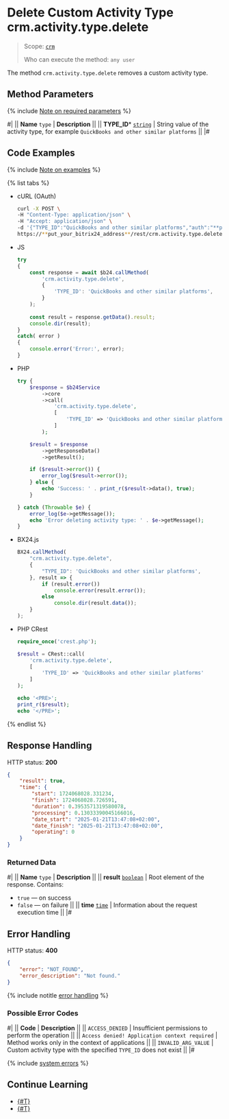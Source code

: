 # Delete Custom Activity Type crm.activity.type.delete

> Scope: [`crm`](../../../../scopes/permissions.md)
>
> Who can execute the method: `any user`

The method `crm.activity.type.delete` removes a custom activity type.

## Method Parameters

{% include [Note on required parameters](../../../../../_includes/required.md) %}

#|
|| **Name**
`type` | **Description** ||
|| **TYPE_ID***
[`string`](../../../../data-types.md) | String value of the activity type, for example `QuickBooks and other similar platforms` ||
|#

## Code Examples

{% include [Note on examples](../../../../../_includes/examples.md) %}

{% list tabs %}

- cURL (OAuth)

    ```bash
    curl -X POST \
    -H "Content-Type: application/json" \
    -H "Accept: application/json" \
    -d '{"TYPE_ID":"QuickBooks and other similar platforms","auth":"**put_access_token_here**"}' \
    https://**put_your_bitrix24_address**/rest/crm.activity.type.delete
    ```

- JS

    ```js
    try
    {
    	const response = await $b24.callMethod(
    		'crm.activity.type.delete',
    		{
    			'TYPE_ID': 'QuickBooks and other similar platforms',
    		}
    	);
    	
    	const result = response.getData().result;
    	console.dir(result);
    }
    catch( error )
    {
    	console.error('Error:', error);
    }
    ```

- PHP

    ```php
    try {
        $response = $b24Service
            ->core
            ->call(
                'crm.activity.type.delete',
                [
                    'TYPE_ID' => 'QuickBooks and other similar platforms',
                ]
            );
    
        $result = $response
            ->getResponseData()
            ->getResult();
    
        if ($result->error()) {
            error_log($result->error());
        } else {
            echo 'Success: ' . print_r($result->data(), true);
        }
    
    } catch (Throwable $e) {
        error_log($e->getMessage());
        echo 'Error deleting activity type: ' . $e->getMessage();
    }
    ```

- BX24.js

    ```js
    BX24.callMethod(
        "crm.activity.type.delete",
        {
            "TYPE_ID": 'QuickBooks and other similar platforms',
        }, result => {
            if (result.error())
                console.error(result.error());
            else
                console.dir(result.data());
        }
    );
    ```

- PHP CRest

    ```php
    require_once('crest.php');

    $result = CRest::call(
        'crm.activity.type.delete',
        [
            'TYPE_ID' => 'QuickBooks and other similar platforms'
        ]
    );

    echo '<PRE>';
    print_r($result);
    echo '</PRE>';
    ```

{% endlist %}

## Response Handling

HTTP status: **200**

```json
{
    "result": true,
    "time": {
        "start": 1724068028.331234,
        "finish": 1724068028.726591,
        "duration": 0.3953571319580078,
        "processing": 0.13033390045166016,
        "date_start": "2025-01-21T13:47:08+02:00",
        "date_finish": "2025-01-21T13:47:08+02:00",
        "operating": 0
    }
}
```

### Returned Data

#|
|| **Name**
`type` | **Description** ||
|| **result**
[`boolean`](../../../../data-types.md) | Root element of the response. Contains:
- `true` — on success
- `false` — on failure
||
|| **time**
[`time`](../../../../data-types.md#time) | Information about the request execution time ||
|#

## Error Handling

HTTP status: **400**

```json
{
    "error": "NOT_FOUND",
    "error_description": "Not found."
}
```

{% include notitle [error handling](../../../../../_includes/error-info.md) %}

### Possible Error Codes 

#|
|| **Code** | **Description** ||
|| `ACCESS_DENIED` | Insufficient permissions to perform the operation ||
|| `Access denied! Application context required` | Method works only in the context of applications ||
|| `INVALID_ARG_VALUE` | Custom activity type with the specified `TYPE_ID` does not exist ||
|#

{% include [system errors](../../../../../_includes/system-errors.md) %}

## Continue Learning

- [{#T}](./crm-activity-type-list.md)
- [{#T}](./crm-activity-type-add.md)